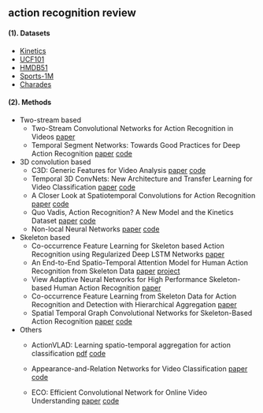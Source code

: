 ## action recognition review

#### (1). Datasets

- [Kinetics](https://deepmind.com/research/open-source/open-source-datasets/kinetics/)
- [UCF101](http://crcv.ucf.edu/data/UCF101.php)
- [HMDB51](<http://serre-lab.clps.brown.edu/resource/hmdb-a-large-human-motion-database/>)
- [Sports-1M](https://cs.stanford.edu/people/karpathy/deepvideo/index.html)
- [Charades](https://allenai.org/plato/charades/)

#### (2). Methods

- Two-stream based
  - Two-Stream Convolutional Networks for Action Recognition in Videos [paper](https://papers.nips.cc/paper/5353-two-stream-convolutional-networks-for-action-recognition-in-videos.pdf)
  - Temporal Segment Networks: Towards Good Practices for Deep Action Recognition [paper](https://arxiv.org/pdf/1608.00859.pdf)  [code](https://github.com/yjxiong/temporal-segment-networks)
- 3D convolution based
  - C3D: Generic Features for Video Analysis  [paper](https://arxiv.org/pdf/1412.0767v1.pdf)  [code](http://vlg.cs.dartmouth.edu/c3d/)
  - Temporal 3D ConvNets: New Architecture and Transfer Learning for Video Classification  [paper](https://arxiv.org/pdf/1711.08200.pdf)  [code](https://github.com/MohsenFayyaz89/T3D)
  - A Closer Look at Spatiotemporal Convolutions for Action Recognition  [paper](https://arxiv.org/pdf/1711.11248.pdf)  [code](https://github.com/facebookresearch/R2Plus1D)
  - Quo Vadis, Action Recognition? A New Model and the Kinetics Dataset  [paper](https://arxiv.org/pdf/1705.07750.pdf)  [code](https://github.com/deepmind/kinetics-i3d)
  - Non-local Neural Networks  [paper](https://arxiv.org/pdf/1711.07971.pdf)  [code](https://arxiv.org/pdf/1711.07971.pdf)  
- Skeleton based
  - Co-occurrence Feature Learning for Skeleton based Action Recognition using Regularized Deep LSTM Networks  [paper](https://arxiv.org/pdf/1603.07772.pdf)
  - An End-to-End Spatio-Temporal Attention Model for Human Action Recognition from Skeleton Data  [paper](https://arxiv.org/pdf/1611.06067.pdf)  [project](http://www.icst.pku.edu.cn/struct/Projects/AAAI_SSJ/aaai_2017_ssj.html)
  - View Adaptive Neural Networks for High Performance Skeleton-based Human Action Recognition  [paper](https://arxiv.org/pdf/1804.07453.pdf)
  - Co-occurrence Feature Learning from Skeleton Data for Action Recognition and Detection with Hierarchical Aggregation  [paper](https://arxiv.org/pdf/1804.06055.pdf)
  - Spatial Temporal Graph Convolutional Networks for Skeleton-Based Action Recognition  [paper](https://arxiv.org/pdf/1801.07455.pdf)  [code](https://github.com/yysijie/st-gcn)
- Others
  - ActionVLAD: Learning spatio-temporal aggregation for action classification [pdf](https://arxiv.org/pdf/1704.02895.pdf)   [code](https://github.com/rohitgirdhar/ActionVLAD)

  - Appearance-and-Relation Networks for Video Classification  [paper](https://arxiv.org/pdf/1711.09125.pdf)  [code](https://github.com/wanglimin/ARTNet)  
  - ECO: Efficient Convolutional Network for Online Video Understanding [paper](https://arxiv.org/pdf/1804.09066.pdf) [code](https://github.com/mzolfaghari/ECO-efficient-video-understanding)

